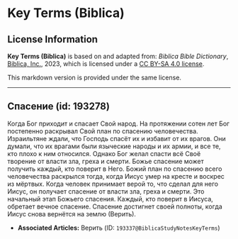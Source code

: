 # Key Terms (Biblica)

## License Information

**Key Terms (Biblica)** is based on and adapted from: _Biblica Bible Dictionary_, [Biblica, Inc.](https://www.biblica.com/), 2023, which is licensed under a [CC BY-SA 4.0 license](https://creativecommons.org/licenses/by-sa/4.0/legalcode.en).

This markdown version is provided under the same license.



--------------------------------

## Спасение (id: 193278)

Когда Бог приходит и спасает Свой народ. На протяжении сотен лет Бог постепенно раскрывал Свой план по спасению человечества. Израильтяне ждали, что Господь спасёт их и избавит от их врагов. Они думали, что их врагами были языческие народы и их армии, и все те, кто плохо к ним относился. Однако Бог желал спасти всё Своё творение от власти зла, греха и смерти. Божье спасение может получить каждый, кто поверит в Него. Божий план по спасению всего человечества раскрылся тогда, когда Иисус умер на кресте и воскрес из мёртвых. Когда человек принимает верой то, что сделал для него Иисус, он получает спасение от власти зла, греха и смерти. Это начальный этап Божьего спасения. Каждый, кто поверит в Иисуса, обретает вечное спасение. Спасение достигнет своей полноты, когда Иисус снова вернётся на землю (Верить).

* **Associated Articles:** Верить  (ID: `193337@BiblicaStudyNotesKeyTerms`)

